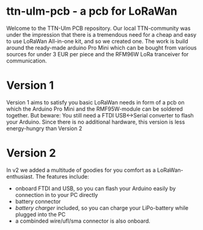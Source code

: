 # ttn-ulm-pcb - a pcb for LoRaWan

Welcome to the TTN-Ulm PCB repository. 
Our local TTN-community was under the impression that there is a tremendous need for a cheap and easy to use LoRaWan All-in-one kit, and so we created one.
The work is build around the ready-made arduino Pro Mini which can be bought from various sources for under 3 EUR per piece and the RFM96W LoRa tranceiver for communication. 

# Version 1

Version 1 aims to satisfy you basic LoRaWan needs in form of a pcb on which the Arduino Pro Mini and the RMF95W-module can be soldered together. 
But beware: You still need a FTDI USB<->Serial converter to flash your Arduino. 
Since there is no additional hardware, this version is less energy-hungry than Version 2

# Version 2

In v2 we added a multitude of goodies for you comfort as a LoRaWan-enthusiast. 
The features include:
* onboard FTDI and USB, so you can flash your Arduino easily by connection in to your PC directly
* battery connector
* _battery charger_ included, so you can charge your LiPo-battery while plugged into the PC
* a combinded wire/ufl/sma connector is also onboard.
	
